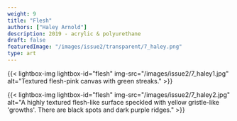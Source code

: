 ```yaml
---
weight: 9
title: "Flesh"
authors: ["Haley Arnold"]
description: 2019 - acrylic & polyurethane
draft: false
featuredImage: "/images/issue2/transparent/7_haley.png"
type: art
---
```


{{< lightbox-img lightbox-id="flesh" img-src="/images/issue2/7_haley1.jpg" alt="Textured flesh-pink canvas with green streaks." >}}

{{< lightbox-img lightbox-id="flesh" img-src="/images/issue2/7_haley2.jpg" alt="A highly textured flesh-like surface speckled with yellow gristle-like 'growths'. There are black spots and dark purple ridges." >}}